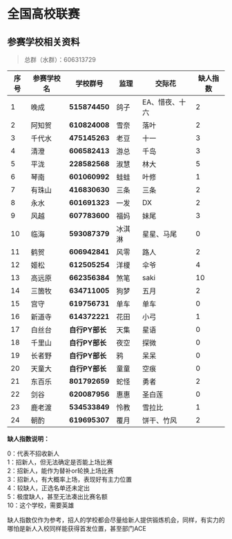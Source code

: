 全国高校联赛
=============

## 参赛学校相关资料 
> 总群（水群）：606313729

 序号 | 参赛学校名 | 学校群号          | 监理  | 交际花      | 缺人指数 
 ---|-------|---------------|-----|----------|----- 
 1  | 晚成    | **515874450** | 鸽子  | EA、惜夜、十六 | 2    
 2  | 阿知贺   | **610824008** | 雪奈  | 落叶       | 2    
 3  | 千代水   | **475145263** | 老豆  | 十一       | 3    
 4  | 清澄    | **606582413** | 游总  | 千岛       | 3    
 5  | 平泷    | **228582568** | 淑慧  | 林大       | 5    
 6  | 琴南    | **601060992** | 蛙蛙  | 叶修       | 1    
 7  | 有珠山   | **416830630** | 三条  | 三条       | 2    
 8  | 永水    | **601691323** | 一发  | DX       | 2    
 9  | 风越    | **607783600** | 福妈  | 妹尾       | 3    
 10 | 临海    | **593087379** | 冰淇淋 | 星星、马尾    | 0    
 11 | 鹤贺    | **606942841** | 风零  | 路人       | 2    
 12 | 姬松    | **612505254** | 洋榎  | 伞爷       | 4    
 13 | 高远原   | **662356384** | 煞笔  | saki     | 10   
 14 | 三箇牧   | **634711005** | 狗梦  | 五月       | 2    
 15 | 宫守    | **619756731** | 单车  | 单车       | 0    
 16 | 新道寺   | **614372221** | 花田  | 小弓       | 1    
 17 | 白丝台   | **自行PY部长**    | 天集  | 星语       | 0    
 18 | 千里山   | **自行PY部长**    | 夜空  | 探微       | 0    
 19 | 长者野   | **自行PY部长**    | 鸦   | 呆呆       | 0    
 20 | 天童大   | **自行PY部长**    | 童童  | 空痕       | 0    
 21 | 东百乐   | **801792659** | 蛇怪  | 勇者       | 2    
 22 | 剑谷    | **620087956** | 惠惠  | 圣白莲      | 0    
 23 | 鹿老渡   | **534533849** | 怜教  | 雪拉比      | 1    
 24 | 朝酌    | **619695307** | 覆月  | 饼干、竹风    | 2    

**缺人指数说明：**

0：代表不招收新人  
1：招新人，但无法确定是否能上场比赛  
2：招新人，能作为替补or轮换上场比赛  
3：招新人，有大概率上场，表现好有主力位置  
4：较缺人，正选名单还未定出  
5：极度缺人，甚至无法凑出比赛名额  
10：这个学校，需要英雄  

缺人指数仅作为参考，招人的学校都会尽量给新人提供锻炼机会，同样，有实力的哪怕是新人入校同样能获得首发位置，甚至部门ACE


